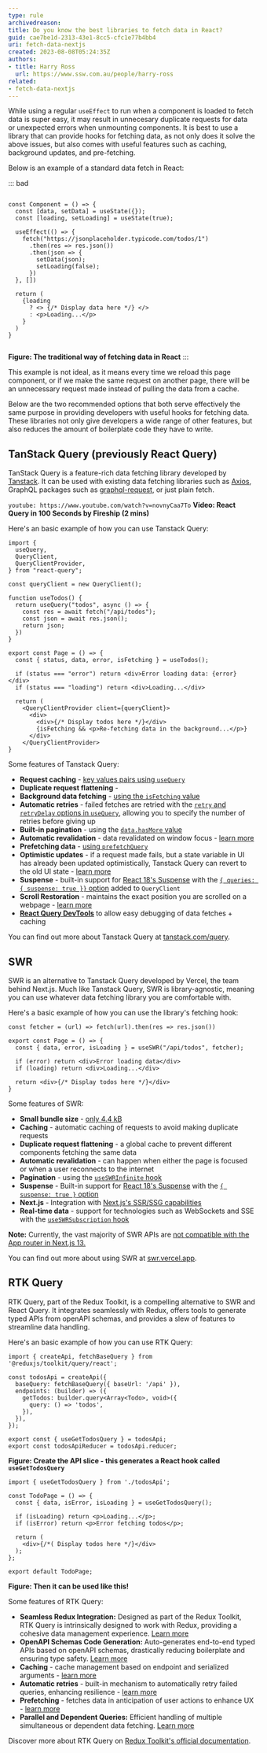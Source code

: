 ```yaml
---
type: rule
archivedreason: 
title: Do you know the best libraries to fetch data in React?
guid: cae7be1d-2313-43e1-8cc5-cfc1e77b4bb4
uri: fetch-data-nextjs
created: 2023-08-08T05:24:35Z
authors:
- title: Harry Ross
  url: https://www.ssw.com.au/people/harry-ross
related:
- fetch-data-nextjs
---
```


While using a regular `useEffect` to run when a component is loaded to fetch data is super easy, it may result in unnecesary duplicate requests for data or unexpected errors when unmounting components. It is best to use a library that can provide hooks for fetching data, as not only does it solve the above issues, but also comes with useful features such as caching, background updates, and pre-fetching. 

<!--endintro-->

Below is an example of a standard data fetch in React:

::: bad
```tsx

const Component = () => {
  const [data, setData] = useState({});
  const [loading, setLoading] = useState(true);

  useEffect(() => {
    fetch("https://jsonplaceholder.typicode.com/todos/1")
      .then(res => res.json())
      .then(json => {
        setData(json);
        setLoading(false);
      })
  }, [])

  return (
    {loading
      ? <> {/* Display data here */} </>
      : <p>Loading...</p>
    }
  )
}


```
**Figure: The traditional way of fetching data in React**
:::

This example is not ideal, as it means every time we reload this page component, or if we make the same request on another page, there will be an unnecessary request made instead of pulling the data from a cache. 

Below are the two recommended options that both serve effectively the same purpose in providing developers with useful hooks for fetching data. These libraries not only give developers a wide range of other features, but also reduces the amount of boilerplate code they have to write. 

## TanStack Query (previously React Query)

TanStack Query is a feature-rich data fetching library developed by [Tanstack](https://tanstack.com/). It can be used with existing data fetching libraries such as [Axios](https://www.npmjs.com/package/axios), GraphQL packages such as [graphql-request](https://www.npmjs.com/package/graphql-request), or just plain fetch. 

`youtube: https://www.youtube.com/watch?v=novnyCaa7To`
**Video: React Query in 100 Seconds by Fireship (2 mins)**

Here's an basic example of how you can use Tanstack Query:

```tsx
import {
  useQuery,
  QueryClient,
  QueryClientProvider,
} from "react-query";

const queryClient = new QueryClient();

function useTodos() {
  return useQuery("todos", async () => {
    const res = await fetch("/api/todos");
    const json = await res.json();
    return json;
  })
}

export const Page = () => {
  const { status, data, error, isFetching } = useTodos();

  if (status === "error") return <div>Error loading data: {error}</div>
  if (status === "loading") return <div>Loading...</div>

  return (
    <QueryClientProvider client={queryClient}>
      <div>
        <div>{/* Display todos here */}</div>
        {isFetching && <p>Re-fetching data in the background...</p>}
      </div>
    </QueryClientProvider>
}

```

Some features of Tanstack Query:

* **Request caching** - [key values pairs using `useQuery`](https://tanstack.com/query/latest/docs/react/guides/query-keys)
* **Duplicate request flattening** - 
* **Background data fetching** - [using the `isFetching` value](https://tanstack.com/query/latest/docs/react/guides/background-fetching-indicators)
* **Automatic retries** - failed fetches are retried with the [`retry` and `retryDelay` options in `useQuery`](https://tanstack.com/query/latest/docs/react/guides/query-retries), allowing you to specify the number of retries before giving up
* **Built-in pagination** - using the [`data.hasMore` value](https://tanstack.com/query/latest/docs/react/guides/paginated-queries)
* **Automatic revalidation** - data revalidated on window focus - [learn more](https://tanstack.com/query/latest/docs/react/guides/window-focus-refetching)
* **Prefetching data** - [using `prefetchQuery`](https://tanstack.com/query/latest/docs/react/guides/prefetching)
* **Optimistic updates** - if a request made fails, but a state variable in UI has already been updated optimistically, Tanstack Query can revert to the old UI state - [learn more](https://tanstack.com/query/v4/docs/react/guides/optimistic-updates)
* **Suspense** - built-in support for [React 18's Suspense](https://react.dev/reference/react/Suspense) with the [`{ queries: { suspense: true }}` option](https://tanstack.com/query/v4/docs/react/guides/suspense) added to `QueryClient`
* **Scroll Restoration** - maintains the exact position you are scrolled on a webpage - [learn more](https://tanstack.com/query/v4/docs/react/guides/scroll-restoration)
* [**React Query DevTools**](https://tanstack.com/query/v4/docs/react/devtools) to allow easy debugging of data fetches + caching


You can find out more about Tanstack Query at [tanstack.com/query](https://tanstack.com/query/).

## SWR

SWR is an alternative to Tanstack Query developed by Vercel, the team behind Next.js. Much like Tanstack Query, SWR is library-agnostic, meaning you can use whatever data fetching library you are comfortable with.

Here's a basic example of how you can use the library's fetching hook:

```tsx
const fetcher = (url) => fetch(url).then(res => res.json())

export const Page = () => {
  const { data, error, isLoading } = useSWR("/api/todos", fetcher);

  if (error) return <div>Error loading data</div>
  if (loading) return <div>Loading...</div>

  return <div>{/* Display todos here */}</div>
}
```

Some features of SWR: 

* **Small bundle size** - [only 4.4 kB](https://bundlephobia.com/package/swr@2.2.0)
* **Caching** - automatic caching of requests to avoid making duplicate requests
* **Duplicate request flattening** - a global cache to prevent different components fetching the same data
* **Automatic revalidation** - can happen when either the page is focused or when a user reconnects to the internet
* **Pagination** - using the [`useSWRInfinite` hook](https://swr.vercel.app/docs/pagination)
* **Suspense** - Built-in support for [React 18's Suspense](https://react.dev/reference/react/Suspense) with the [`{ suspense: true }` option](https://swr.vercel.app/docs/suspense)
* **Next.js** - Integration with [Next.js's SSR/SSG capabilities](https://swr.vercel.app/docs/with-nextjs)
* **Real-time data** - support for technologies such as WebSockets and SSE with the [`useSWRSubscription` hook](https://swr.vercel.app/docs/subscription)

**Note:** Currently, the vast majority of SWR APIs are [not compatible with the App router in Next.js 13.](https://swr.vercel.app/docs/with-nextjs)

You can find out more about using SWR at [swr.vercel.app](https://swr.vercel.app/).

## RTK Query

RTK Query, part of the Redux Toolkit, is a compelling alternative to SWR and React Query. It integrates seamlessly with Redux, offers tools to generate typed APIs from openAPI schemas, and provides a slew of features to streamline data handling.

Here's an basic example of how you can use RTK Query:

```tsx
import { createApi, fetchBaseQuery } from '@reduxjs/toolkit/query/react';

const todosApi = createApi({
  baseQuery: fetchBaseQuery({ baseUrl: '/api' }),
  endpoints: (builder) => ({
    getTodos: builder.query<Array<Todo>, void>({
      query: () => 'todos',
    }),
  }),
});

export const { useGetTodosQuery } = todosApi;
export const todosApiReducer = todosApi.reducer;
```
**Figure: Create the API slice - this generates a React hook called `useGetTodosQuery`**

```tsx
import { useGetTodosQuery } from './todosApi';

const TodoPage = () => {
  const { data, isError, isLoading } = useGetTodosQuery();

  if (isLoading) return <p>Loading...</p>;
  if (isError) return <p>Error fetching todos</p>;

  return (
    <div>{/*( Display todos here */}</div>
  );
};

export default TodoPage;
```
**Figure: Then it can be used like this!**

Some features of RTK Query: 

- **Seamless Redux Integration:** Designed as part of the Redux Toolkit, RTK Query is intrinsically designed to work with Redux, providing a cohesive data management experience. [Learn more](https://redux-toolkit.js.org/introduction/getting-started#rtk-query)
- **OpenAPI Schemas Code Generation:** Auto-generates end-to-end typed APIs based on openAPI schemas, drastically reducing boilerplate and ensuring type safety. [Learn more](https://redux-toolkit.js.org/rtk-query/usage/code-generation#openapi)
- **Caching** - cache management based on endpoint and serialized arguments - [learn more](https://redux-toolkit.js.org/rtk-query/usage/cache-behavior)
- **Automatic retries** - built-in mechanism to automatically retry failed queries, enhancing resilience - [learn more](https://redux-toolkit.js.org/rtk-query/usage/polling)
- **Prefetching** - fetches data in anticipation of user actions to enhance UX - [learn more](https://redux-toolkit.js.org/rtk-query/usage/prefetching)
- **Parallel and Dependent Queries:** Efficient handling of multiple simultaneous or dependent data fetching. [Learn more](https://redux-toolkit.js.org/rtk-query/usage/customizing-queries#performing-multiple-requests-with-a-single-query)

Discover more about RTK Query on [Redux Toolkit's official documentation](https://redux-toolkit.js.org/).
